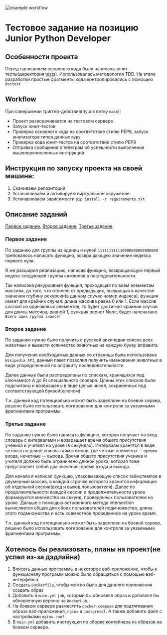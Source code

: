 ![example workflow](https://github.com/buschwaker/wargaming/actions/workflows/main.yml/badge.svg)

# Тестовое задание на позицию Junior Python Developer


## Особенности проекта
Перед написанием основного кода были написаны юнит-тесты(директория [tests](https://github.com/buschwaker/tetrica_tasks/tree/main/tasks)). Использовалась методология TDD. На этапе разработки простые фрагменты кода контролировались с помощью `doctest`

## Workflow

При совершении триггер-действия(пуш в ветку `main`):
- Проект разворачивается на тестовом сервере
- Запуск юнит-тестов
- Проверка основного кода на соответствие стилю PEP8, запуск анализатора типов данных `mypy`
- Проверка кода юнит-тестов на соответствие стилю PEP8
- Отправка сообщения в телеграм об успешности выполнения вышеперечисленных инструкций

## Инструкция по запуску проекта на своей машине:
1. Скачиваем репозиторий
2. Устанавливаем и активируем виртуальное окружение  
3. Устанавливаем зависимости `pip install -r requirements.txt`

## Описание заданий
[Первое задание](https://github.com/buschwaker/tetrica_tasks/blob/main/tasks/task1.py), [Второе задание](https://github.com/buschwaker/tetrica_tasks/blob/main/tasks/task2.py), [Третье задание](https://github.com/buschwaker/tetrica_tasks/blob/main/tasks/task3.py)

### Первое задание
По заданию для группы из единиц и нулей `111111111110000000000000000` требовалось написать функцию, возвращающую значение индекса первого нуля.

<p>Я же расширил реализацию, написав функцию, возвращающую первый индекс следующей группы символов в последовательности.</p>

Так написана рекурсивная функция, проходящая по всем элементам массива, до того, что отличен от предыдущих, возвращая в качестве значения глубину рекурсии(в данном случае номер индекса), функция имеет для крайних случая: длина массива равна 0 или 1. Если массив состоит из одинаковых элементов, то будет достигнут крайний случай для длины массива, равной 1, функция вернет None, будет напечатано `Всего одна группа знаков!`

### Второе задание
По заданию нужно было получить с русской википедии список всех животных и вывести количество животных на каждую букву алфавита.

Для получения необходимых данных со страницы была использована `Wikipedia API`, данный пакет позволил получить именования животных в виде упорядоченной по алфавиту последовательности

Далее данные были распределены по спискам, хранящихся под ключами(от А до Я) специального словаря. Длины этих списков были подсчитаны и возвращены в виде целых чисел, сохраненных под соответствующей буквой(ключом).

Т.к. данный код потенциально может быть задеплоен на боевой сервер, решено было использовать логирование для контроля за уязвимыми фрагментами программы.

### Третье задание

По заданию нужно было написать функцию, которая получает на вход словарь с интервалами и возвращает время общего присутствия ученика и учителя на уроке (в секундах). Интервалы хранятся в виде четного по длине списка таймстемпов, где четные элементы -- время входа, нечетные -- выхода. Время общего присутствия ученика и учителя должно быть ограничено длиной урока, которая тоже представляет собой два значения: время входа и выхода.

Для начала я написал функцию, упаковывающую список таймстемпов в двумерный массив, в каждой строчке которого хранится информация об отдельной сессии(вход и выход пользователя). Далее по продолжительности каждой сессии и продолжительности урока формируется множество из секунд, проведенных пользователем на уроке. Дальше с помощью встроенного метода intersection вычисляется общее для обоих пользователей подмножество, длина этого подмножества и есть совместное проведенное на уроке время.

Т.к. данный код потенциально может быть задеплоен на боевой сервер, решено было использовать логирование для контроля за уязвимыми фрагментами программы.

## Хотелось бы реализовать, планы на проект(не успел из-за дэдлайна)
1. Вписать данные программы в некоторое вэб-приложение, чтобы к функционалу программ можно было обращаться с помощью вэб-интерфейса
2. Создать `Dockerfile`, чтобы можно было для данного приложения создать образ
3. Добавить в `main.yml` `job`, который бы обновлял образ и добавлял бы обновленную версию на `DockerHub`.
4. На боевом сервере разместить `docker-compose` для подтягивания образа вэб-приложения, `nginx` и `postgresql`. А также добавить файл с настройками `nginx.conf`.
5. В `main.yml` добавить инструкции по сборке контейнера из образов на боевом сервере.
